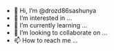 - 👋 Hi, I’m @drozd86sashunya
- 👀 I’m interested in ...
- 🌱 I’m currently learning ...
- 💞️ I’m looking to collaborate on ...
- 📫 How to reach me ...

<!---
drozd86sashunya/drozd86sashunya is a ✨ special ✨ repository because its `README.md` (this file) appears on your GitHub profile.
You can click the Preview link to take a look at your changes.
--->
